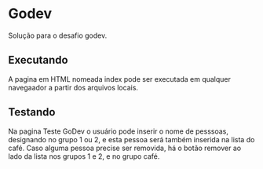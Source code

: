 # Godev

Solução para o desafio godev.


## Executando

A pagina em HTML nomeada index pode ser executada em qualquer navegaador a partir dos arquivos locais.


## Testando

Na pagina Teste GoDev o usuário pode inserir o nome de pesssoas, designando no grupo 1 ou 2, e esta pessoa será também inserida na lista do café. Caso alguma pessoa precise ser removida, há o botão remover ao lado da lista nos grupos 1 e 2, e no grupo café.

